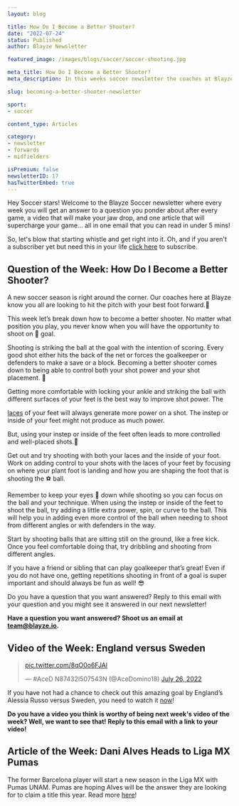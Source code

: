 ```yaml
---
layout: blog

title: How Do I Become a Better Shooter?
date: "2022-07-24"
status: Published
author: Blayze Newsletter

featured_image: /images/blogs/soccer/soccer-shooting.jpg

meta_title: How Do I Become a Better Shooter?
meta_description: In this weeks soccer newsletter the coaches at Blayze discuss how you can improve your shooting.

slug: becoming-a-better-shooter-newsletter

sport:
- soccer

content_type: Articles

category:
- newsletter
- forwards
- midfielders

isPremium: false
newsletterID: 17
hasTwitterEmbed: true
---
```


Hey Soccer stars! Welcome to the Blayze Soccer newsletter where every week you will get an answer to a question you ponder about after every game, a video that will make your jaw drop, and one article that will supercharge your game... all in one email that you can read in under 5 mins! 

So, let's blow that starting whistle and get right into it.  Oh, and if you aren't a subscriber yet but need this in your life [click here](https://racers360.activehosted.com/f/17) to subscribe.

<div class="_form_17"></div>

## Question of the Week: How Do I Become a Better Shooter?

A new soccer season is right around the corner. Our coaches here at Blayze know you all are looking to hit the pitch with your best foot forward.🦶

This week let’s break down how to become a better shooter. No matter what position you play, you never know when you will have the opportunity to shoot on 🥅 goal.

Shooting is striking the ball at the goal with the intention of scoring. Every good shot either hits the back of the net or forces the goalkeeper or defenders to make a save or a block. Becoming a better shooter comes down to being able to control both your shot power and your shot placement. 🎯

Getting more comfortable with locking your ankle and striking the ball with different surfaces of your feet is the best way to improve shot power. The

[laces](https://www.blayze.io/blog/soccer/60-second-soccer-skills-striking-with-your-laces) of your feet will always generate more power on a shot. The instep or inside of your feet might not produce as much power.

But, using your instep or inside of the feet often leads to more controlled and well-placed shots.🥅

Get out and try shooting with both your laces and the inside of your foot. Work on adding control to your shots with the laces of your feet by focusing on where your plant foot is landing and how you are shaping the foot that is shooting the ⚽ ball.

Remember to keep your eyes 👀 down while shooting so you can focus on the ball and your technique. When using the instep or inside of the feet to shoot the ball, try adding a little extra power, spin, or curve to the ball. This will help you in adding even more control of the ball when needing to shoot from different angles or with defenders in the way.

Start by shooting balls that are sitting still on the ground, like a free kick. Once you feel comfortable doing that, try dribbling and shooting from different angles.

If you have a friend or sibling that can play goalkeeper that’s great! Even if you do not have one, getting repetitions shooting in front of a goal is super important and should always be fun as well! 😎

Do you have a question that you want answered? Reply to this email with your question and you might see it answered in our next newsletter!

**Have a question you want answered?  Shoot us an email at [team@blayze.io](mailto:team@blayze.io).**



## Video of the Week: England versus Sweden

<blockquote class="twitter-tweet"><p lang="qme" dir="ltr"> <a href="https://t.co/8qO0o6FJAl">pic.twitter.com/8qO0o6FJAl</a></p>&mdash; #AceD N87432I507543N (@AceDomino18) <a href="https://twitter.com/AceDomino18/status/1552033419672129536?ref_src=twsrc%5Etfw">July 26, 2022</a></blockquote>

If you have not had a chance to check out this amazing goal by England’s Alessia Russo versus Sweden, you need to watch it [now](https://twitter.com/acedomino18/status/1552033419672129536?s=21&t=7BZlbhxWh_DBV3KyqdhVbA)!

**Do you have a video you think is worthy of being next week's video of the week? Well, we want to see that! Reply to this email with a link to your video!**



## Article of the Week: Dani Alves Heads to Liga MX Pumas

The former Barcelona player will start a new season in the Liga MX with Pumas UNAM. Pumas are hoping Alves will be the answer they are looking for to claim a title this year. Read more [here](https://www.espn.com/soccer/mexican-liga-bbva-mx/story/4706646/liga-mx-will-dani-alves-be-pumas-key-to-title-can-cruz-azuls-santiago-gimenez-make-transfer-abroad)!

